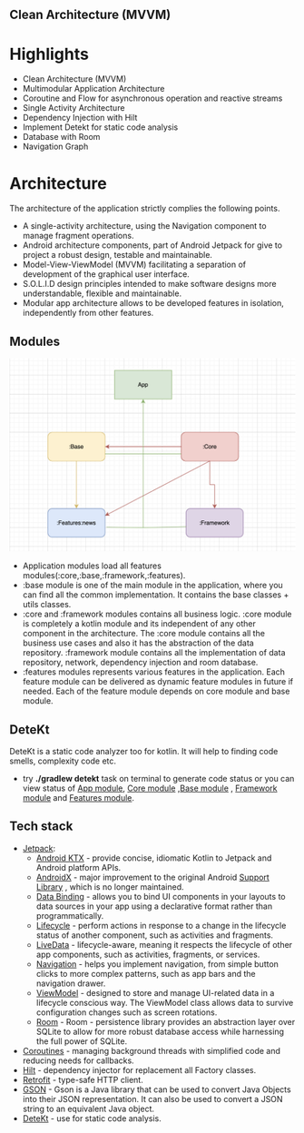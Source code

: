 ## Clean Architecture (MVVM)

# Highlights

- Clean Architecture (MVVM)
- Multimodular Application Architecture
- Coroutine and Flow for asynchronous operation and reactive streams
- Single Activity Architecture
- Dependency Injection with Hilt
- Implement Detekt for static code analysis
- Database with Room
- Navigation Graph

# Architecture

The architecture of the application strictly complies the following points.

- A single-activity architecture, using the Navigation component to manage fragment operations.
- Android architecture components, part of Android Jetpack for give to project a robust design,
  testable and maintainable.
- Model-View-ViewModel (MVVM) facilitating a separation of development of the graphical user
  interface.
- S.O.L.I.D design principles intended to make software designs more understandable, flexible and
  maintainable.
- Modular app architecture allows to be developed features in isolation, independently from other
  features.

## Modules

<img src="/docs/app_flow_diagram.png" alt="Home"/>

- Application modules load all features modules(:core,:base,:framework,:features).
- :base module is one of the main module in the application, where you can find all the common
  implementation. It contains the base classes + utils classes.
- :core and :framework modules contains all business logic.
  :core module is completely a kotlin module and its independent of any other component in the
  architecture. The :core module contains all the business use cases and also it has the abstraction
  of the data repository.
  :framework module contains all the implementation of data repository, network, dependency
  injection and room database.
- :features modules represents various features in the application. Each feature module can be
  delivered as dynamic feature modules in future if needed. Each of the feature module depends on
  core module and base module.

## DeteKt

DeteKt is a static code analyzer too for kotlin. It will help to finding code smells, complexity
code etc.

- try **./gradlew detekt** task on terminal to generate code status or you can view status
  of [App module](/docs/app_module_detekt.html), [Core module](/docs/core_module_detekt.html)
  ,[Base module](/docs/base_module_detekt.html)
  , [Framework module](/docs/framework_module_detekt.html)
  and [Features module](/docs/features_module_detekt.html).

## Tech stack

- [Jetpack](https://developer.android.com/jetpack):
    - [Android KTX](https://developer.android.com/kotlin/ktx.html) - provide concise, idiomatic
      Kotlin to Jetpack and Android platform APIs.
    - [AndroidX](https://developer.android.com/jetpack/androidx) - major improvement to the original
      Android [Support Library](https://developer.android.com/topic/libraries/support-library/index)
      , which is no longer maintained.
    - [Data Binding](https://developer.android.com/topic/libraries/data-binding/) - allows you to
      bind UI components in your layouts to data sources in your app using a declarative format
      rather than programmatically.
    - [Lifecycle](https://developer.android.com/topic/libraries/architecture/lifecycle) - perform
      actions in response to a change in the lifecycle status of another component, such as
      activities and fragments.
    - [LiveData](https://developer.android.com/topic/libraries/architecture/livedata) -
      lifecycle-aware, meaning it respects the lifecycle of other app components, such as
      activities, fragments, or services.
    - [Navigation](https://developer.android.com/guide/navigation/) - helps you implement
      navigation, from simple button clicks to more complex patterns, such as app bars and the
      navigation drawer.
    - [ViewModel](https://developer.android.com/topic/libraries/architecture/viewmodel) - designed
      to store and manage UI-related data in a lifecycle conscious way. The ViewModel class allows
      data to survive configuration changes such as screen rotations.
    - [Room](https://developer.android.com/training/data-storage/room) - Room - persistence library
      provides an abstraction layer over SQLite to allow for more robust database access while
      harnessing the full power of SQLite.
- [Coroutines](https://kotlinlang.org/docs/reference/coroutines-overview.html) - managing background
  threads with simplified code and reducing needs for callbacks.
- [Hilt](https://developer.android.com/training/dependency-injection/hilt-android) - dependency
  injector for replacement all Factory classes.
- [Retrofit](https://square.github.io/retrofit/) - type-safe HTTP client.
- [GSON](https://github.com/google/gson) - Gson is a Java library that can be used to convert Java
  Objects into their JSON representation. It can also be used to convert a JSON string to an
  equivalent Java object.
- [DeteKt](https://github.com/detekt/detekt) - use for static code analysis.



